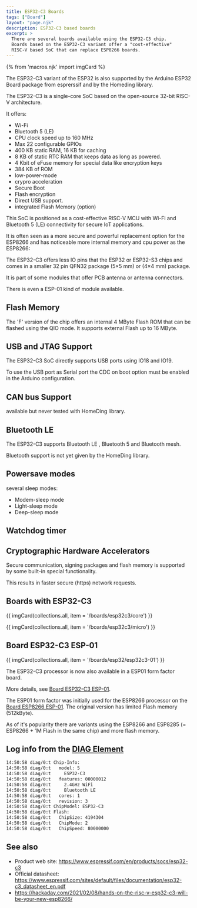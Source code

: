 ```yaml
---
title: ESP32-C3 Boards
tags: ["Board"]
layout: "page.njk"
description: ESP32-C3 based boards
excerpt: >
  There are several boards available using the ESP32-C3 chip.
  Boards based on the ESP32-C3 variant offer a "cost-effective"
  RISC-V based SoC that can replace ESP8266 boards.
---
```


{% from 'macros.njk' import imgCard %}

The ESP32-C3 variant of the ESP32 is also supported by the Arduino ESP32 Board package from esprerssif and by the Homeding library.

The ESP32-C3 is a single-core SoC based on the open-source 32-bit RISC-V architecture.

It offers:
* Wi-Fi
* Bluetooth 5 (LE)
* CPU clock speed up to 160 MHz
* Max 22 configurable GPIOs
* 400 KB static RAM, 16 KB for caching
* 8 KB of static RTC RAM that keeps data as long as powered.
* 4 Kbit of eFuse memory for special data like encryption keys
* 384 KB of ROM
* low-power-mode
* crypro acceleration
* Secure Boot
* Flash encryption
* Direct USB support.
* integrated Flash Memory (option)

This SoC is positioned as a cost-effective RISC-V MCU with Wi-Fi and Bluetooth 5 (LE) connectivity for secure IoT applications.

It is often seen as a more secure and powerful replacement option for the ESP8266 and 
has noticeable more internal memory and cpu power as the ESP8266:

The ESP32-C3 offers less IO pins that the ESP32 or ESP32-S3 chips and comes in a smaller
32 pin QFN32 package (5×5 mm) or (4×4 mm) package.

It is part of some modules that offer PCB antenna or antenna connectors.

There is even a ESP-01 kind of module available.


## Flash Memory

The 'F' version of the chip offers an internal 4 MByte Flash ROM that can be flashed using the QIO mode. It supports external Flash up to 16 MByte.


## USB and JTAG Support

The ESP32-C3 SoC directly supports USB ports using IO18 and IO19.

To use the USB port as Serial port the CDC on boot option must be enabled in the Arduino configuration.


## CAN bus Support

available but never tested with HomeDing library.


## Bluetooth LE

The ESP32-C3 supports Bluetooth LE , Bluetooth 5 and Bluetooth mesh.

Bluetooth support is not yet given by the HomeDing library.


## Powersave modes

several sleep modes:

* Modem-sleep mode
* Light-sleep mode
* Deep-sleep mode


## Watchdog timer


## Cryptographic Hardware Accelerators

Secure communication, signing packages and flash memory is supported by some built-in special functionality.

This results in faster secure (https) network requests.


## Boards with ESP32-C3

{{ imgCard(collections.all, item = '/boards/esp32c3/core') }}

{{ imgCard(collections.all, item = '/boards/esp32c3/micro') }}


## Board ESP32-C3 ESP-01

{{ imgCard(collections.all, item = '/boards/esp32/esp32c3-01') }}

The ESP32-C3 processor is now also available in a ESP01 form factor board.

More details, see [Board ESP32-C3 ESP-01](/boards/esp32c3/esp32c3-01.md).

The ESP01 form factor was initially used for the ESP8266 processor on the [Board ESP8266 ESP-01](/boards/esp01.md).
The original version has limited Flash memory (512kByte).

As of it's popularity there are variants using the ESP8266 and ESP8285 (= ESP8266 + 1M Flash in the same chip)
and more flash memory.




## Log info from the [DIAG Element](/elements/diag.md)

``` txt
14:50:58 diag/0:t Chip-Info:
14:50:58 diag/0:t   model: 5
14:50:58 diag/0:t     ESP32-C3
14:50:58 diag/0:t   features: 00000012
14:50:58 diag/0:t     2.4GHz WiFi
14:50:58 diag/0:t     Bluetooth LE
14:50:58 diag/0:t   cores: 1
14:50:58 diag/0:t   revision: 3
14:50:58 diag/0:t ChipModel: ESP32-C3
14:50:58 diag/0:t Flash:
14:50:58 diag/0:t   ChipSize: 4194304
14:50:58 diag/0:t   ChipMode: 2
14:50:58 diag/0:t   ChipSpeed: 80000000
```


## See also

* Product web site: <https://www.espressif.com/en/products/socs/esp32-c3>
* Official datasheet: <https://www.espressif.com/sites/default/files/documentation/esp32-c3_datasheet_en.pdf>
* <https://hackaday.com/2021/02/08/hands-on-the-risc-v-esp32-c3-will-be-your-new-esp8266/>
